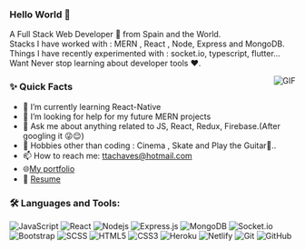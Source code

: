 ### Hello World 👋


<p>
A Full Stack Web Developer 🚀 from Spain and the World.
<br/>
Stacks I have worked with : MERN , React , Node, Express and MongoDB.
<br/>  
Things I have recently experimented with : socket.io, typescript, flutter...
<br/>
Want Never stop learning about developer tools ❤️.
</p>

  <img align="right" alt="GIF" src="https://media.giphy.com/media/fw515tAEVEzXNDTuWT/giphy.gif" />
  
### ✨ Quick Facts

- 🌱 I’m currently learning React-Native
- 🤔 I’m looking for help for my future MERN projects
- 💬 Ask me about anything related to JS, React, Redux, Firebase.(After googling it 😜😌)
- 🎿 Hobbies other than coding : Cinema , Skate and Play the Guitar🎸..
- 📫 How to reach me: ttachaves@hotmail.com
- 🌐[My portfolio](https://teresachaves.netlify.app/)
- 📝 [Resume](https://drive.google.com/file/d/14SM4AsSNrR_LlY4ghYAsTEHzt8knum-C/view?usp=sharing)

### 🛠️ Languages and Tools:

![JavaScript](https://img.shields.io/badge/-JavaScript-black?style=flat-square&logo=javascript)
![React](https://img.shields.io/badge/-React-black?style=flat-square&logo=react)
![Nodejs](https://img.shields.io/badge/-Nodejs-black?style=flat-square&logo=Node.js)
![Express.js](https://img.shields.io/badge/-Express-black?style=flat-square&logo=expressjs)
![MongoDB](https://img.shields.io/badge/-MongoDB-black?style=flat-square&logo=mongodb)
![Socket.io](https://img.shields.io/badge/-Socket-black?style=flat-square&logo=socket.io)
![Bootstrap](https://img.shields.io/badge/-Bootstrap-black?style=flat-square&logo=bootstrap)
![SCSS](https://img.shields.io/badge/-SCSS-black?style=flat-square&logo=SASS)
![HTML5](https://img.shields.io/badge/-HTML5-black?style=flat-square&logo=html5&logoColor=white)
![CSS3](https://img.shields.io/badge/-CSS3-black?style=flat-square&logo=css3)
![Heroku](https://img.shields.io/badge/-Heroku-black?style=flat-square&logo=heroku)
![Netlify](https://img.shields.io/badge/-Netlify-black?style=flat-square&logo=netlify)
![Git](https://img.shields.io/badge/-Git-black?style=flat-square&logo=git)
![GitHub](https://img.shields.io/badge/-GitHub-black?style=flat-square&logo=github)



